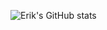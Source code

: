 ![Erik's GitHub stats](https://github-readme-stats.vercel.app/api?username=erikmelton&count_private=true&show_icons=true&theme=radical)
